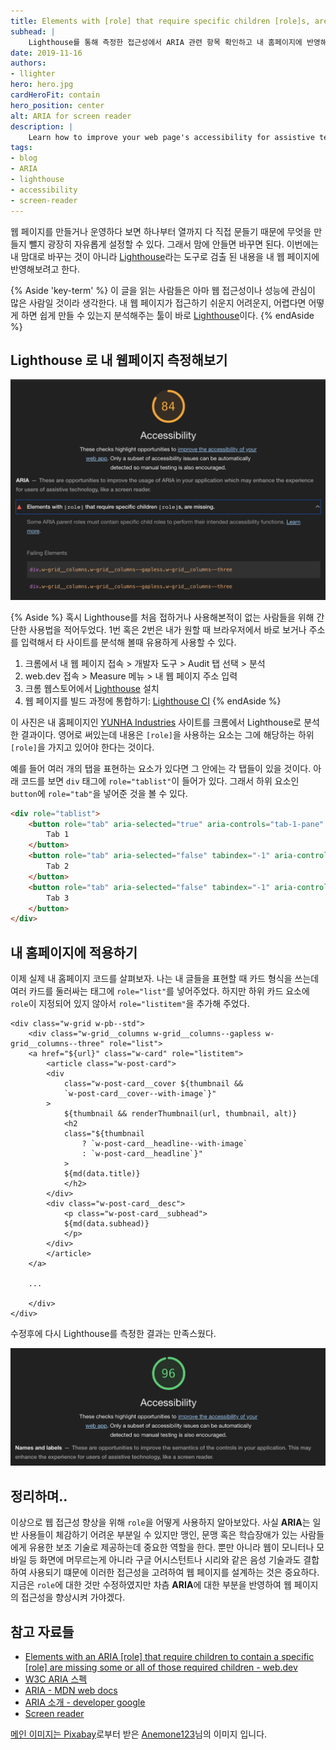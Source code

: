 ```yaml
---
title: Elements with [role] that require specific children [role]s, are missing 해결하기
subhead: |
    Lighthouse를 통해 측정한 접근성에서 ARIA 관련 항목 확인하고 내 홈페이지에 반영해보자
date: 2019-11-16
authors:
- llighter
hero: hero.jpg
cardHeroFit: contain
hero_position: center
alt: ARIA for screen reader
description: |
    Learn how to improve your web page's accessibility for assistive technology users by making sure that all elements with ARIA roles have the required child elements.
tags:
- blog
- ARIA
- lighthouse
- accessibility
- screen-reader
---
```


웹 페이지를 만들거나 운영하다 보면 하나부터 열까지 다 직접 문들기 때문에 무엇을 만들지 뺄지 광장히 자유롭게 설정할 수 있다. 그래서 맘에 안들면 바꾸면 된다. 이번에는 내 맘대로 바꾸는 것이 아니라 [Lighthouse](https://developers.google.com/web/tools/lighthouse/?hl=ko)라는 도구로 검출 된 내용을 내 웹 페이지에 반영해보려고 한다.

{% Aside 'key-term' %}
이 글을 읽는 사람들은 아마 웹 접근성이나 성능에 관심이 많은 사람일 것이라 생각한다. 내 웹 페이지가 접근하기 쉬운지 어려운지, 어렵다면 어떻게 하면 쉽게 만들 수 있는지 분석해주는 툴이 바로 [Lighthouse](https://developers.google.com/web/tools/lighthouse/?hl=ko)이다.
{% endAside %}

## Lighthouse 로 내 웹페이지 측정해보기

![image](before-edit.png)

{% Aside  %}
혹시 Lighthouse를 처음 접하거나 사용해본적이 없는 사람들을 위해 간단한 사용법을 적어두었다.
1번 혹은 2번은 내가 원할 때 브라우저에서 바로 보거나 주소를 입력해서 타 사이트를 분석해 볼때 유용하게 사용할 수 있다.
1. 크롬에서 내 웹 페이지 접속 > 개발자 도구 > Audit 탭 선택 > 분석
2. web.dev 접속 > Measure 메뉴 > 내 웹 페이지 주소 입력
3. 크롬 웹스토어에서 [Lighthouse](https://chrome.google.com/webstore/detail/lighthouse/blipmdconlkpinefehnmjammfjpmpbjk?hl=ko) 설치
4. 웹 페이지를 빌드 과정에 통합하기: [Lighthouse CI](https://github.com/GoogleChrome/lighthouse-ci/blob/master/docs/getting-started.md)
{% endAside %}

이 사진은 내 홈페이지인 [YUNHA Industries](https://llighter.github.io/) 사이트를 크롬에서 Lighthouse로 분석한 결과이다.
영어로 써있는데 내용은 `[role]`을 사용하는 요소는 그에 해당하는 하위 `[role]`을 가지고 있어야 한다는 것이다.

예를 들어 여러 개의 탭을 표현하는 요소가 있다면 그 안에는 각 탭들이 있을 것이다. 
아래 코드를 보면 `div` 태그에 `role="tablist"`이 들어가 있다. 그래서 하위 요소인 `button`에 `role="tab"`을 넣어준 것을 볼 수 있다.

```html
<div role="tablist">
	<button role="tab" aria-selected="true" aria-controls="tab-1-pane" active>
		Tab 1
	</button>
	<button role="tab" aria-selected="false" tabindex="-1" aria-controls="tab-2-pane">
		Tab 2
	</button>
	<button role="tab" aria-selected="false" tabindex="-1" aria-controls="tab-3-pane">
		Tab 3
	</button>
</div>
```

## 내 홈페이지에 적용하기

이제 실제 내 홈페이지 코드를 살펴보자. 나는 내 글들을 표현할 때 카드 형식을 쓰는데 여러 카드를 둘러싸는 태그에 `role="list"`를 넣어주었다.
하지만 하위 카드 요소에 `role`이 지정되어 있지 않아서 `role="listitem"`을 추가해 주었다.

```html/1,2
<div class="w-grid w-pb--std">
    <div class="w-grid__columns w-grid__columns--gapless w-grid__columns--three" role="list">
    <a href="${url}" class="w-card" role="listitem">
        <article class="w-post-card">
        <div
            class="w-post-card__cover ${thumbnail &&
            `w-post-card__cover--with-image`}"
        >
            ${thumbnail && renderThumbnail(url, thumbnail, alt)}
            <h2
            class="${thumbnail
                ? `w-post-card__headline--with-image`
                : `w-post-card__headline`}"
            >
            ${md(data.title)}
            </h2>
        </div>
        <div class="w-post-card__desc">
            <p class="w-post-card__subhead">
            ${md(data.subhead)}
            </p>
        </div>
        </article>
    </a>

    ...

    </div>
</div>
```

수정후에 다시 Lighthouse를 측정한 결과는 만족스웠다.

![image](after-edit.png)

## 정리하며..

이상으로 웹 접근성 향상을 위해 `role`을 어떻게 사용하지 알아보았다. 사실 **ARIA**는 일반 사용들이 체감하기 어려운 부분일 수 있지만 맹인, 문맹 혹은 학습장애가 있는 사람들에게 유용한 보조 기술로 제공하는데 중요한 역할을 한다. 뿐만 아니라 웹이 모니터나 모바일 등 화면에 머무르는게 아니라 구글 어시스턴트나 시리와 같은 음성 기술과도 결합하여 사용되기 떄문에 이러한 접근성을 고려하여 웹 페이지를 설계하는 것은 중요하다. 지금은 `role`에 대한 것만 수정하였지만 차츰 **ARIA**에 대한 부분을 반영하여 웹 페이지의 접근성을 향상시켜 가야겠다.

## 참고 자료들

* [Elements with an ARIA [role] that require children to contain a specific [role] are missing some or all of those required children - web.dev](https://web.dev/aria-required-children/)
* [W3C ARIA 스펙](https://www.w3.org/TR/wai-aria/)
* [ARIA - MDN  web docs](https://developer.mozilla.org/ko/docs/Web/Accessibility/ARIA)
* [ARIA 소개 - developer google](https://developers.google.com/web/fundamentals/accessibility/semantics-aria/)
* [Screen reader](https://en.wikipedia.org/wiki/Screen_reader)


<a href="https://pixabay.com/ko/?utm_source=link-attribution&amp;utm_medium=referral&amp;utm_campaign=image&amp;utm_content=1732539">메인 이미지는 Pixabay</a>로부터 받은 <a href="https://pixabay.com/ko/users/Anemone123-2637160/?utm_source=link-attribution&amp;utm_medium=referral&amp;utm_campaign=image&amp;utm_content=1732539">Anemone123</a>님의 이미지 입니다.




